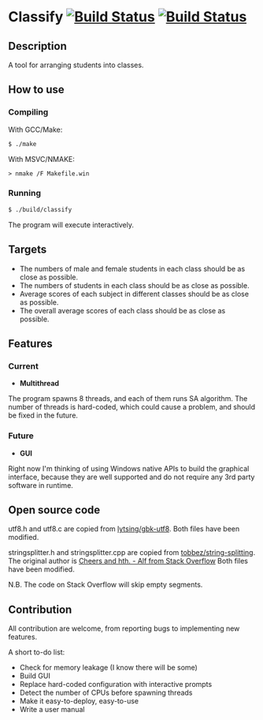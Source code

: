 # Classify [![Build Status](https://travis-ci.org/duanqn/Classify.svg?branch=master)](https://travis-ci.org/duanqn/Classify) [![Build Status](https://dev.azure.com/q7duan/q7duan/_apis/build/status/duanqn.Classify)](https://dev.azure.com/q7duan/q7duan/_build/latest?definitionId=1)
## Description
A tool for arranging students into classes.

## How to use
### Compiling
With GCC/Make:
```bash
$ ./make
```

With MSVC/NMAKE:
```
> nmake /F Makefile.win
```

### Running
```bash
$ ./build/classify
```
The program will execute interactively.

## Targets
* The numbers of male and female students in each class should be as close as possible.
* The numbers of students in each class should be as close as possible.
* Average scores of each subject in different classes should be as close as possible.
* The overall average scores of each class should be as close as possible.

## Features
### Current
* **Multithread**

The program spawns 8 threads, and each of them runs SA algorithm. The number of threads is hard-coded,
which could cause a problem, and should be fixed in the future.

### Future
* **GUI**

Right now I'm thinking of using Windows native APIs to build the graphical interface, because
they are well supported and do not require any 3rd party software in runtime.

## Open source code
utf8.h and utf8.c are copied from [lytsing/gbk-utf8][1]. Both files have been modified.

stringsplitter.h and stringsplitter.cpp are copied from [tobbez/string-splitting][2].
The original author is [Cheers and hth. - Alf from Stack Overflow][3]
Both files have been modified.

N.B. The code on Stack Overflow will skip empty segments.

[1]: https://github.com/lytsing/gbk-utf8
[2]: https://github.com/tobbez/string-splitting/blob/master/split6.cpp
[3]: https://stackoverflow.com/questions/9378500/why-is-splitting-a-string-slower-in-c-than-python/9379203#9379203

## Contribution
All contribution are welcome, from reporting bugs to implementing new features.

A short to-do list:
* Check for memory leakage (I know there will be some)
* Build GUI
* Replace hard-coded configuration with interactive prompts
* Detect the number of CPUs before spawning threads
* Make it easy-to-deploy, easy-to-use
* Write a user manual
